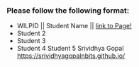 ### Please follow the following format: ###

* WILPID ||     Student Name ||        [link to Page!](http://google.com)
* Student 2
* Student 3
* Student 4
Student 5       Srividhya Gopal         https://srividhyagopalnbits.github.io/